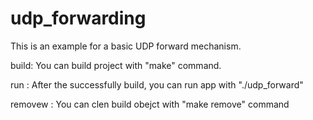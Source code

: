 # udp_forwarding
This is an example for a basic UDP forward mechanism.

build:
You can build project with "make" command.

run : After the successfully build, you can run app with "./udp_forward"

removew : You can clen build obejct with "make remove" command